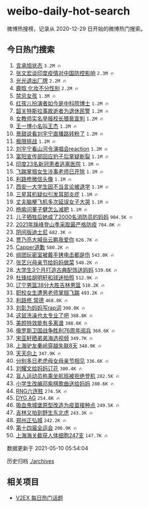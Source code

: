 # weibo-daily-hot-search

微博热搜榜，记录从 2020-12-29 日开始的微博热门搜索。

## 今日热门搜索

<!-- BEGIN -->

1. [言承旭状态](https://s.weibo.com/weibo?q=%23%E8%A8%80%E6%89%BF%E6%97%AD%E7%8A%B6%E6%80%81%23&Refer=top) `3.2M 🔥`
1. [张文宏谈印度疫情对中国防控影响](https://s.weibo.com/weibo?q=%23%E5%BC%A0%E6%96%87%E5%AE%8F%E8%B0%88%E5%8D%B0%E5%BA%A6%E7%96%AB%E6%83%85%E5%AF%B9%E4%B8%AD%E5%9B%BD%E9%98%B2%E6%8E%A7%E5%BD%B1%E5%93%8D%23&Refer=top) `2.3M 🔥`
1. [光光退出厂牌](https://s.weibo.com/weibo?q=%23%E5%85%89%E5%85%89%E9%80%80%E5%87%BA%E5%8E%82%E7%89%8C%23&Refer=top) `2.2M 🔥`
1. [鹿晗 化妆不分性别](https://s.weibo.com/weibo?q=%E9%B9%BF%E6%99%97%20%E5%8C%96%E5%A6%86%E4%B8%8D%E5%88%86%E6%80%A7%E5%88%AB&Refer=top) `2.2M 🔥`
1. [禁忌女孩](https://s.weibo.com/weibo?q=%E7%A6%81%E5%BF%8C%E5%A5%B3%E5%AD%A9&Refer=top) `1.3M 🔥`
1. [红孩儿扮演者如今是中科院博士](https://s.weibo.com/weibo?q=%23%E7%BA%A2%E5%AD%A9%E5%84%BF%E6%89%AE%E6%BC%94%E8%80%85%E5%A6%82%E4%BB%8A%E6%98%AF%E4%B8%AD%E7%A7%91%E9%99%A2%E5%8D%9A%E5%A3%AB%23&Refer=top) `1.2M 🔥`
1. [韶关特斯拉事故逝者为退休民警](https://s.weibo.com/weibo?q=%23%E9%9F%B6%E5%85%B3%E7%89%B9%E6%96%AF%E6%8B%89%E4%BA%8B%E6%95%85%E9%80%9D%E8%80%85%E4%B8%BA%E9%80%80%E4%BC%91%E6%B0%91%E8%AD%A6%23&Refer=top) `1.2M 🔥`
1. [女教师实名举报校长猥亵宣判](https://s.weibo.com/weibo?q=%23%E5%A5%B3%E6%95%99%E5%B8%88%E5%AE%9E%E5%90%8D%E4%B8%BE%E6%8A%A5%E6%A0%A1%E9%95%BF%E7%8C%A5%E4%BA%B5%E5%AE%A3%E5%88%A4%23&Refer=top) `1.2M 🔥`
1. [王一博小名叫王杰](https://s.weibo.com/weibo?q=%23%E7%8E%8B%E4%B8%80%E5%8D%9A%E5%B0%8F%E5%90%8D%E5%8F%AB%E7%8E%8B%E6%9D%B0%23&Refer=top) `1.2M 🔥`
1. [景甜说看刘宇宁直播路转粉了](https://s.weibo.com/weibo?q=%23%E6%99%AF%E7%94%9C%E8%AF%B4%E7%9C%8B%E5%88%98%E5%AE%87%E5%AE%81%E7%9B%B4%E6%92%AD%E8%B7%AF%E8%BD%AC%E7%B2%89%E4%BA%86%23&Refer=top) `1.2M 🔥`
1. [极限挑战](https://s.weibo.com/weibo?q=%E6%9E%81%E9%99%90%E6%8C%91%E6%88%98&Refer=top) `1.2M 🔥`
1. [刘宇宁看山河令演唱会reaction](https://s.weibo.com/weibo?q=%23%E5%88%98%E5%AE%87%E5%AE%81%E7%9C%8B%E5%B1%B1%E6%B2%B3%E4%BB%A4%E6%BC%94%E5%94%B1%E4%BC%9Areaction%23&Refer=top) `1.2M 🔥`
1. [富阳宣传部回应豹子后掌疑断裂](https://s.weibo.com/weibo?q=%23%E5%AF%8C%E9%98%B3%E5%AE%A3%E4%BC%A0%E9%83%A8%E5%9B%9E%E5%BA%94%E8%B1%B9%E5%AD%90%E5%90%8E%E6%8E%8C%E7%96%91%E6%96%AD%E8%A3%82%23&Refer=top) `1.1M 🔥`
1. [印度23名新冠患者逃离医院](https://s.weibo.com/weibo?q=%23%E5%8D%B0%E5%BA%A623%E5%90%8D%E6%96%B0%E5%86%A0%E6%82%A3%E8%80%85%E9%80%83%E7%A6%BB%E5%8C%BB%E9%99%A2%23&Refer=top) `1.1M 🔥`
1. [飞踹掌掴女生涉事老师已开除](https://s.weibo.com/weibo?q=%E9%A3%9E%E8%B8%B9%E6%8E%8C%E6%8E%B4%E5%A5%B3%E7%94%9F%E6%B6%89%E4%BA%8B%E8%80%81%E5%B8%88%E5%B7%B2%E5%BC%80%E9%99%A4&Refer=top) `1.1M 🔥`
1. [利路修微信头像](https://s.weibo.com/weibo?q=%23%E5%88%A9%E8%B7%AF%E4%BF%AE%E5%BE%AE%E4%BF%A1%E5%A4%B4%E5%83%8F%23&Refer=top) `1.1M 🔥`
1. [西安一大学生因不当言论被退学](https://s.weibo.com/weibo?q=%23%E8%A5%BF%E5%AE%89%E4%B8%80%E5%A4%A7%E5%AD%A6%E7%94%9F%E5%9B%A0%E4%B8%8D%E5%BD%93%E8%A8%80%E8%AE%BA%E8%A2%AB%E9%80%80%E5%AD%A6%23&Refer=top) `1.1M 🔥`
1. [三星耳机疑似引发耳部炎症](https://s.weibo.com/weibo?q=%23%E4%B8%89%E6%98%9F%E8%80%B3%E6%9C%BA%E7%96%91%E4%BC%BC%E5%BC%95%E5%8F%91%E8%80%B3%E9%83%A8%E7%82%8E%E7%97%87%23&Refer=top) `1.1M 🔥`
1. [丈夫脑梗飞机多次延误女子大哭](https://s.weibo.com/weibo?q=%E4%B8%88%E5%A4%AB%E8%84%91%E6%A2%97%E9%A3%9E%E6%9C%BA%E5%A4%9A%E6%AC%A1%E5%BB%B6%E8%AF%AF%E5%A5%B3%E5%AD%90%E5%A4%A7%E5%93%AD&Refer=top) `1.1M 🔥`
1. [杨紫问董子健怎么减肥](https://s.weibo.com/weibo?q=%23%E6%9D%A8%E7%B4%AB%E9%97%AE%E8%91%A3%E5%AD%90%E5%81%A5%E6%80%8E%E4%B9%88%E5%87%8F%E8%82%A5%23&Refer=top) `1.1M 🔥`
1. [儿子牺牲后她成了2000名消防员的妈妈](https://s.weibo.com/weibo?q=%23%E5%84%BF%E5%AD%90%E7%89%BA%E7%89%B2%E5%90%8E%E5%A5%B9%E6%88%90%E4%BA%862000%E5%90%8D%E6%B6%88%E9%98%B2%E5%91%98%E7%9A%84%E5%A6%88%E5%A6%88%23&Refer=top) `904.5K 🔥`
1. [2021年珠峰登山季采取最严格防疫](https://s.weibo.com/weibo?q=%232021%E5%B9%B4%E7%8F%A0%E5%B3%B0%E7%99%BB%E5%B1%B1%E5%AD%A3%E9%87%87%E5%8F%96%E6%9C%80%E4%B8%A5%E6%A0%BC%E9%98%B2%E7%96%AB%23&Refer=top) `704.0K 🔥`
1. [阴间版迪士尼](https://s.weibo.com/weibo?q=%23%E9%98%B4%E9%97%B4%E7%89%88%E8%BF%AA%E5%A3%AB%E5%B0%BC%23&Refer=top) `682.3K 🔥`
1. [贾乃亮大喊岳云鹏我爱你](https://s.weibo.com/weibo?q=%23%E8%B4%BE%E4%B9%83%E4%BA%AE%E5%A4%A7%E5%96%8A%E5%B2%B3%E4%BA%91%E9%B9%8F%E6%88%91%E7%88%B1%E4%BD%A0%23&Refer=top) `626.7K 🔥`
1. [Capper道歉](https://s.weibo.com/weibo?q=%23Capper%E9%81%93%E6%AD%89%23&Refer=top) `580.2K 🔥`
1. [组团玩密室被戴手铐电击都是伤](https://s.weibo.com/weibo?q=%E7%BB%84%E5%9B%A2%E7%8E%A9%E5%AF%86%E5%AE%A4%E8%A2%AB%E6%88%B4%E6%89%8B%E9%93%90%E7%94%B5%E5%87%BB%E9%83%BD%E6%98%AF%E4%BC%A4&Refer=top) `543.0K 🔥`
1. [张艺兴母亲节给妈妈做菜](https://s.weibo.com/weibo?q=%23%E5%BC%A0%E8%89%BA%E5%85%B4%E6%AF%8D%E4%BA%B2%E8%8A%82%E7%BB%99%E5%A6%88%E5%A6%88%E5%81%9A%E8%8F%9C%23&Refer=top) `540.2K 🔥`
1. [大学生3个月打造古典配饰送妈妈](https://s.weibo.com/weibo?q=%23%E5%A4%A7%E5%AD%A6%E7%94%9F3%E4%B8%AA%E6%9C%88%E6%89%93%E9%80%A0%E5%8F%A4%E5%85%B8%E9%85%8D%E9%A5%B0%E9%80%81%E5%A6%88%E5%A6%88%23&Refer=top) `539.6K 🔥`
1. [杜锋给胡明轩和球迷拍照](https://s.weibo.com/weibo?q=%E6%9D%9C%E9%94%8B%E7%BB%99%E8%83%A1%E6%98%8E%E8%BD%A9%E5%92%8C%E7%90%83%E8%BF%B7%E6%8B%8D%E7%85%A7&Refer=top) `512.9K 🔥`
1. [辽宁男篮38分大胜吉林男篮](https://s.weibo.com/weibo?q=%E8%BE%BD%E5%AE%81%E7%94%B7%E7%AF%AE38%E5%88%86%E5%A4%A7%E8%83%9C%E5%90%89%E6%9E%97%E7%94%B7%E7%AF%AE&Refer=top) `510.2K 🔥`
1. [职校女生遭男老师掌掴飞踹](https://s.weibo.com/weibo?q=%E8%81%8C%E6%A0%A1%E5%A5%B3%E7%94%9F%E9%81%AD%E7%94%B7%E8%80%81%E5%B8%88%E6%8E%8C%E6%8E%B4%E9%A3%9E%E8%B8%B9&Refer=top) `493.2K 🔥`
1. [利路修 常德](https://s.weibo.com/weibo?q=%E5%88%A9%E8%B7%AF%E4%BF%AE%20%E5%B8%B8%E5%BE%B7&Refer=top) `468.8K 🔥`
1. [刘彰为妈妈写rap词](https://s.weibo.com/weibo?q=%23%E5%88%98%E5%BD%B0%E4%B8%BA%E5%A6%88%E5%A6%88%E5%86%99rap%E8%AF%8D%23&Refer=top) `398.0K 🔥`
1. [这鼠洗澡也太专业了吧](https://s.weibo.com/weibo?q=%23%E8%BF%99%E9%BC%A0%E6%B4%97%E6%BE%A1%E4%B9%9F%E5%A4%AA%E4%B8%93%E4%B8%9A%E4%BA%86%E5%90%A7%23&Refer=top) `388.8K 🔥`
1. [美颜特效能有多离谱](https://s.weibo.com/weibo?q=%23%E7%BE%8E%E9%A2%9C%E7%89%B9%E6%95%88%E8%83%BD%E6%9C%89%E5%A4%9A%E7%A6%BB%E8%B0%B1%23&Refer=top) `388.6K 🔥`
1. [俄罗斯卫国战争胜利76周年阅兵](https://s.weibo.com/weibo?q=%23%E4%BF%84%E7%BD%97%E6%96%AF%E5%8D%AB%E5%9B%BD%E6%88%98%E4%BA%89%E8%83%9C%E5%88%A976%E5%91%A8%E5%B9%B4%E9%98%85%E5%85%B5%23&Refer=top) `368.6K 🔥`
1. [宋亚轩晒弟弟海选视频](https://s.weibo.com/weibo?q=%23%E5%AE%8B%E4%BA%9A%E8%BD%A9%E6%99%92%E5%BC%9F%E5%BC%9F%E6%B5%B7%E9%80%89%E8%A7%86%E9%A2%91%23&Refer=top) `349.7K 🔥`
1. [上海驴友秦岭穿越失联8天](https://s.weibo.com/weibo?q=%E4%B8%8A%E6%B5%B7%E9%A9%B4%E5%8F%8B%E7%A7%A6%E5%B2%AD%E7%A9%BF%E8%B6%8A%E5%A4%B1%E8%81%948%E5%A4%A9&Refer=top) `348.9K 🔥`
1. [天天向上](https://s.weibo.com/weibo?q=%E5%A4%A9%E5%A4%A9%E5%90%91%E4%B8%8A&Refer=top) `347.9K 🔥`
1. [分别多日老虎母女母亲节相见](https://s.weibo.com/weibo?q=%23%E5%88%86%E5%88%AB%E5%A4%9A%E6%97%A5%E8%80%81%E8%99%8E%E6%AF%8D%E5%A5%B3%E6%AF%8D%E4%BA%B2%E8%8A%82%E7%9B%B8%E8%A7%81%23&Refer=top) `336.6K 🔥`
1. [刘耀文给妈妈订花](https://s.weibo.com/weibo?q=%23%E5%88%98%E8%80%80%E6%96%87%E7%BB%99%E5%A6%88%E5%A6%88%E8%AE%A2%E8%8A%B1%23&Refer=top) `300.4K 🔥`
1. [盲人运动员称乘坐航班被拒绝登机](https://s.weibo.com/weibo?q=%E7%9B%B2%E4%BA%BA%E8%BF%90%E5%8A%A8%E5%91%98%E7%A7%B0%E4%B9%98%E5%9D%90%E8%88%AA%E7%8F%AD%E8%A2%AB%E6%8B%92%E7%BB%9D%E7%99%BB%E6%9C%BA&Refer=top) `282.5K 🔥`
1. [小学生改编邓紫棋歌曲送给妈妈](https://s.weibo.com/weibo?q=%E5%B0%8F%E5%AD%A6%E7%94%9F%E6%94%B9%E7%BC%96%E9%82%93%E7%B4%AB%E6%A3%8B%E6%AD%8C%E6%9B%B2%E9%80%81%E7%BB%99%E5%A6%88%E5%A6%88&Refer=top) `280.6K 🔥`
1. [RNG六连胜](https://s.weibo.com/weibo?q=RNG%E5%85%AD%E8%BF%9E%E8%83%9C&Refer=top) `274.5K 🔥`
1. [DYG AG](https://s.weibo.com/weibo?q=DYG%20AG&Refer=top) `254.8K 🔥`
1. [吸血鬼城堡原型改造为疫苗接种点](https://s.weibo.com/weibo?q=%E5%90%B8%E8%A1%80%E9%AC%BC%E5%9F%8E%E5%A0%A1%E5%8E%9F%E5%9E%8B%E6%94%B9%E9%80%A0%E4%B8%BA%E7%96%AB%E8%8B%97%E6%8E%A5%E7%A7%8D%E7%82%B9&Refer=top) `249.5K 🔥`
1. [吉林又拍到野生东北虎](https://s.weibo.com/weibo?q=%23%E5%90%89%E6%9E%97%E5%8F%88%E6%8B%8D%E5%88%B0%E9%87%8E%E7%94%9F%E4%B8%9C%E5%8C%97%E8%99%8E%23&Refer=top) `243.3K 🔥`
1. [郑州正弘城](https://s.weibo.com/weibo?q=%E9%83%91%E5%B7%9E%E6%AD%A3%E5%BC%98%E5%9F%8E&Refer=top) `242.2K 🔥`
1. [第十四届全运会](https://s.weibo.com/weibo?q=%E7%AC%AC%E5%8D%81%E5%9B%9B%E5%B1%8A%E5%85%A8%E8%BF%90%E4%BC%9A&Refer=top) `206.9K 🔥`
1. [上海海关截获人体细胞247支](https://s.weibo.com/weibo?q=%23%E4%B8%8A%E6%B5%B7%E6%B5%B7%E5%85%B3%E6%88%AA%E8%8E%B7%E4%BA%BA%E4%BD%93%E7%BB%86%E8%83%9E247%E6%94%AF%23&Refer=top) `147.7K 🔥`

数据更新于 2021-05-10 05:54:04

<!-- END -->

历史归档 [./archives](./archives)

## 相关项目

- [V2EX 每日热门话题](https://github.com/boojack/v2ex-daily-hot-topic)
